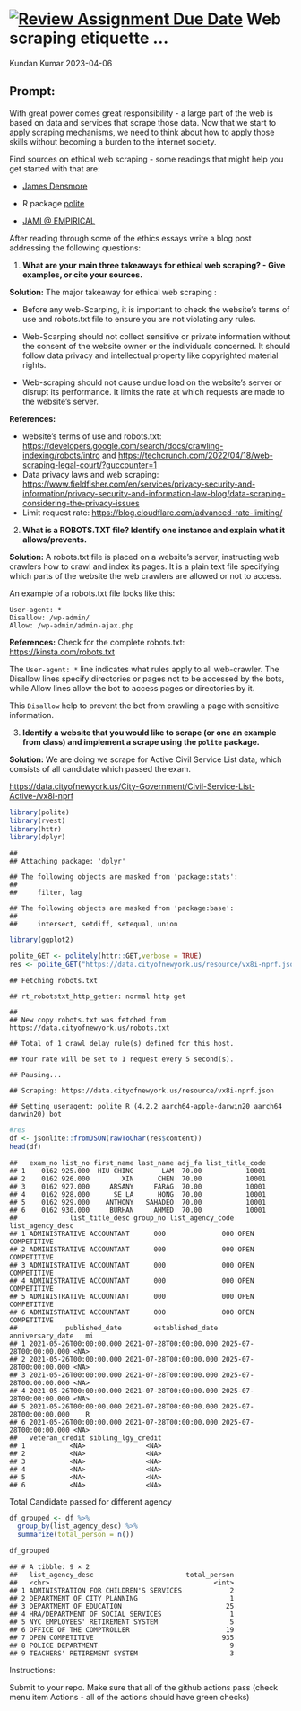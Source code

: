 [![Review Assignment Due Date](https://classroom.github.com/assets/deadline-readme-button-24ddc0f5d75046c5622901739e7c5dd533143b0c8e959d652212380cedb1ea36.svg)](https://classroom.github.com/a/r-eeBXSu)
Web scraping etiquette …
================
Kundan Kumar
2023-04-06

## Prompt:

With great power comes great responsibility - a large part of the web is
based on data and services that scrape those data. Now that we start to
apply scraping mechanisms, we need to think about how to apply those
skills without becoming a burden to the internet society.

Find sources on ethical web scraping - some readings that might help you
get started with that are:

- [James
  Densmore](https://towardsdatascience.com/ethics-in-web-scraping-b96b18136f01)

- R package [polite](https://github.com/dmi3kno/polite)

- [JAMI @
  EMPIRICAL](https://www.empiricaldata.org/dataladyblog/a-guide-to-ethical-web-scraping)

After reading through some of the ethics essays write a blog post
addressing the following questions:

1.  **What are your main three takeaways for ethical web scraping? -
    Give examples, or cite your sources.**

**Solution:** The major takeaway for ethical web scraping :

- Before any web-Scarping, it is important to check the website’s terms
  of use and robots.txt file to ensure you are not violating any rules.

- Web-Scarping should not collect sensitive or private information
  without the consent of the website owner or the individuals concerned.
  It should follow data privacy and intellectual property like
  copyrighted material rights.

- Web-scraping should not cause undue load on the website’s server or
  disrupt its performance. It limits the rate at which requests are made
  to the website’s server.

**References:**

- website’s terms of use and robots.txt:
  <https://developers.google.com/search/docs/crawling-indexing/robots/intro>
  and
  <https://techcrunch.com/2022/04/18/web-scraping-legal-court/?guccounter=1>
- Data privacy laws and web scraping:
  <https://www.fieldfisher.com/en/services/privacy-security-and-information/privacy-security-and-information-law-blog/data-scraping-considering-the-privacy-issues>
- Limit request rate:
  <https://blog.cloudflare.com/advanced-rate-limiting/>

2.  **What is a ROBOTS.TXT file? Identify one instance and explain what
    it allows/prevents.**

**Solution:** A robots.txt file is placed on a website’s server,
instructing web crawlers how to crawl and index its pages. It is a plain
text file specifying which parts of the website the web crawlers are
allowed or not to access.

An example of a robots.txt file looks like this:

    User-agent: *
    Disallow: /wp-admin/
    Allow: /wp-admin/admin-ajax.php

**References:** Check for the complete robots.txt:
<https://kinsta.com/robots.txt>

The `User-agent: *` line indicates what rules apply to all web-crawler.
The Disallow lines specify directories or pages not to be accessed by
the bots, while Allow lines allow the bot to access pages or directories
by it.

This `Disallow` help to prevent the bot from crawling a page with
sensitive information.

3.  **Identify a website that you would like to scrape (or one an
    example from class) and implement a scrape using the `polite`
    package.**

**Solution:** We are doing we scrape for Active Civil Service List data,
which consists of all candidate which passed the exam.

<https://data.cityofnewyork.us/City-Government/Civil-Service-List-Active-/vx8i-nprf>

``` r
library(polite)
library(rvest)
library(httr)
library(dplyr)
```

    ## 
    ## Attaching package: 'dplyr'

    ## The following objects are masked from 'package:stats':
    ## 
    ##     filter, lag

    ## The following objects are masked from 'package:base':
    ## 
    ##     intersect, setdiff, setequal, union

``` r
library(ggplot2)

polite_GET <- politely(httr::GET,verbose = TRUE)
res <- polite_GET("https://data.cityofnewyork.us/resource/vx8i-nprf.json")
```

    ## Fetching robots.txt

    ## rt_robotstxt_http_getter: normal http get

    ## 
    ## New copy robots.txt was fetched from https://data.cityofnewyork.us/robots.txt

    ## Total of 1 crawl delay rule(s) defined for this host.

    ## Your rate will be set to 1 request every 5 second(s).

    ## Pausing...

    ## Scraping: https://data.cityofnewyork.us/resource/vx8i-nprf.json

    ## Setting useragent: polite R (4.2.2 aarch64-apple-darwin20 aarch64 darwin20) bot

``` r
#res
df <- jsonlite::fromJSON(rawToChar(res$content))
head(df)
```

    ##   exam_no list_no first_name last_name adj_fa list_title_code
    ## 1    0162 925.000  HIU CHING       LAM  70.00           10001
    ## 2    0162 926.000        XIN      CHEN  70.00           10001
    ## 3    0162 927.000     ARSANY     FARAG  70.00           10001
    ## 4    0162 928.000      SE LA      HONG  70.00           10001
    ## 5    0162 929.000    ANTHONY   SAHADEO  70.00           10001
    ## 6    0162 930.000     BURHAN     AHMED  70.00           10001
    ##             list_title_desc group_no list_agency_code list_agency_desc
    ## 1 ADMINISTRATIVE ACCOUNTANT      000              000 OPEN COMPETITIVE
    ## 2 ADMINISTRATIVE ACCOUNTANT      000              000 OPEN COMPETITIVE
    ## 3 ADMINISTRATIVE ACCOUNTANT      000              000 OPEN COMPETITIVE
    ## 4 ADMINISTRATIVE ACCOUNTANT      000              000 OPEN COMPETITIVE
    ## 5 ADMINISTRATIVE ACCOUNTANT      000              000 OPEN COMPETITIVE
    ## 6 ADMINISTRATIVE ACCOUNTANT      000              000 OPEN COMPETITIVE
    ##            published_date        established_date        anniversary_date   mi
    ## 1 2021-05-26T00:00:00.000 2021-07-28T00:00:00.000 2025-07-28T00:00:00.000 <NA>
    ## 2 2021-05-26T00:00:00.000 2021-07-28T00:00:00.000 2025-07-28T00:00:00.000 <NA>
    ## 3 2021-05-26T00:00:00.000 2021-07-28T00:00:00.000 2025-07-28T00:00:00.000 <NA>
    ## 4 2021-05-26T00:00:00.000 2021-07-28T00:00:00.000 2025-07-28T00:00:00.000 <NA>
    ## 5 2021-05-26T00:00:00.000 2021-07-28T00:00:00.000 2025-07-28T00:00:00.000    R
    ## 6 2021-05-26T00:00:00.000 2021-07-28T00:00:00.000 2025-07-28T00:00:00.000 <NA>
    ##   veteran_credit sibling_lgy_credit
    ## 1           <NA>               <NA>
    ## 2           <NA>               <NA>
    ## 3           <NA>               <NA>
    ## 4           <NA>               <NA>
    ## 5           <NA>               <NA>
    ## 6           <NA>               <NA>

Total Candidate passed for different agency

``` r
df_grouped <- df %>%
  group_by(list_agency_desc) %>%
  summarize(total_person = n())

df_grouped
```

    ## # A tibble: 9 × 2
    ##   list_agency_desc                       total_person
    ##   <chr>                                         <int>
    ## 1 ADMINISTRATION FOR CHILDREN'S SERVICES            2
    ## 2 DEPARTMENT OF CITY PLANNING                       1
    ## 3 DEPARTMENT OF EDUCATION                          25
    ## 4 HRA/DEPARTMENT OF SOCIAL SERVICES                 1
    ## 5 NYC EMPLOYEES' RETIREMENT SYSTEM                  5
    ## 6 OFFICE OF THE COMPTROLLER                        19
    ## 7 OPEN COMPETITIVE                                935
    ## 8 POLICE DEPARTMENT                                 9
    ## 9 TEACHERS' RETIREMENT SYSTEM                       3

Instructions:

Submit to your repo. Make sure that all of the github actions pass
(check menu item Actions - all of the actions should have green checks)
